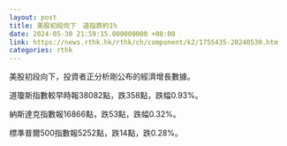 ```yaml
---
layout: post
title: 美股初段向下　道指跌約1%
date: 2024-05-30 21:59:15.000000000 +08:00
link: https://news.rthk.hk/rthk/ch/component/k2/1755435-20240530.htm
categories: rthk
---
```


美股初段向下，投資者正分析剛公布的經濟增長數據。

道瓊斯指數較早時報38082點，跌358點，跌幅0.93%。

納斯達克指數報16866點，跌53點，跌幅0.32%。

標準普爾500指數報5252點，跌14點，跌0.28%。
